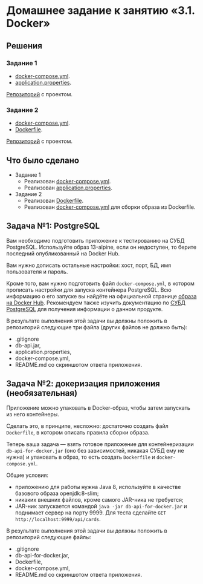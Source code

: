 # Домашнее задание к занятию «3.1. Docker»

## Решения
### Задание 1
 * <a href="https://github.com/Nephedov/8.1.Automated-Testing/blob/80336577edd74a888ede06eddbd309445d83112d/docker-compose.yml">docker-compose.yml</a>.
 * <a href="https://github.com/Nephedov/8.1.Automated-Testing/blob/80336577edd74a888ede06eddbd309445d83112d/application.properties">application.properties</a>.

<a href="https://github.com/Nephedov/8.1.Automated-Testing">Репозиторий</a> с проектом.
### Задание 2
 * <a href="https://github.com/Nephedov/8.2.Automated-Testing/blob/76996bf175daca610c78f04cd205b918ba96ab58/docker-compose.yml">docker-compose.yml</a>.
 * <a href="https://github.com/Nephedov/8.2.Automated-Testing/blob/76996bf175daca610c78f04cd205b918ba96ab58/Dockerfile">Dockerfile</a>.

<a href="https://github.com/Nephedov/8.2.Automated-Testing">Репозиторий</a> с проектом.
## Что было сделано
* Задание 1
  * Реализован <a href="https://github.com/Nephedov/8.1.Automated-Testing/blob/80336577edd74a888ede06eddbd309445d83112d/docker-compose.yml">docker-compose.yml</a>.
  * Реализован <a href="https://github.com/Nephedov/8.1.Automated-Testing/blob/80336577edd74a888ede06eddbd309445d83112d/application.properties">application.properties</a>.
* Задание 2
  * Реализован <a href="https://github.com/Nephedov/8.2.Automated-Testing/blob/76996bf175daca610c78f04cd205b918ba96ab58/Dockerfile">Dockerfile</a>.
  * Реализован <a href="https://github.com/Nephedov/8.2.Automated-Testing/blob/76996bf175daca610c78f04cd205b918ba96ab58/docker-compose.yml">docker-compose.yml</a> для сборки образа из Dockerfile.
## Задача №1: PostgreSQL

Вам необходимо подготовить приложение к тестированию на СУБД PostgreSQL. Используйте образ 13-alpine, если он недоступен, то берите последний опубликованный на Docker Hub.

Вам нужно дописать остальные настройки: хост, порт, БД, имя пользователя и пароль.         

Кроме того, вам нужно подготовить файл `docker-compose.yml`, в котором прописать настройки для запуска контейнера PostgreSQL. Всю информацию о его запуске вы найдёте на официальной странице [образа на Docker Hub](https://hub.docker.com/_/postgres). Рекомендуем также изучить документацию по [СУБД PostgreSQL](https://www.postgresql.org/docs/12/index.html) для получения информации о данном продукте. 


В результате выполнения этой задачи вы должны положить в репозиторий следующие три файла (других файлов не должно быть):
* .gitignore
* db-api.jar,
* application.properties,
* docker-compose.yml,
* README.md со скриншотом ответа приложения.

## Задача №2: докеризация приложения (необязательная)

Приложение можно упаковать в Docker-образ, чтобы затем запускать из него контейнеры.

Сделать это, в принципе, несложно: достаточно создать файл `Dockerfile`, в котором описать правила сборки образа.   

Теперь ваша задача — взять готовое приложение для контейнеризации `db-api-for-docker.jar` (оно без зависимостей, никакая СУБД ему не нужна) и упаковать в образ, то есть создать `Dockerfile` и `docker-compose.yml`.

Общие условия:
* приложению для работы нужна Java 8, используйте в качестве базового образа openjdk:8-slim;
* никаких внешних файлов, кроме самого JAR-ника не требуется;
* JAR-ник запускается командой `java -jar db-api-for-docker.jar` и поднимает сервер на порту 9999. Для теста сделайте `GET http://localhost:9999/api/cards`.

В результате выполнения этой задачи вы должны положить в репозиторий следующие файлы:
* .gitignore
* db-api-for-docker.jar,
* Dockerfile,
* docker-compose.yml,
* README.md со скриншотом ответа приложения.
